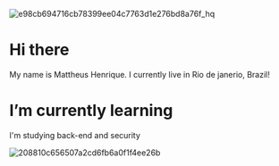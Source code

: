 
![e98cb694716cb78399ee04c7763d1e276bd8a76f_hq](https://user-images.githubusercontent.com/58952630/109732842-a9ded600-7b9c-11eb-8ec8-37643cdf7ff9.gif)

<h1>Hi there</h1>
My name is Mattheus Henrique. I currently live in Rio de janerio, Brazil!


<h1>I’m currently learning</h1>
<p>I'm studying back-end and security</p>

![208810c656507a2cd6fb6a0f1f4ee26b](https://user-images.githubusercontent.com/58952630/109732642-51a7d400-7b9c-11eb-9487-811e8508ccd7.gif)
